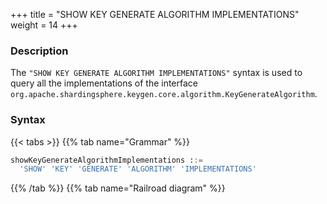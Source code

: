 +++
title = "SHOW KEY GENERATE ALGORITHM IMPLEMENTATIONS"
weight = 14
+++

### Description

The `"SHOW KEY GENERATE ALGORITHM IMPLEMENTATIONS"` syntax is used to query all the implementations of the interface `org.apache.shardingsphere.keygen.core.algorithm.KeyGenerateAlgorithm`.

### Syntax

{{< tabs >}}
{{% tab name="Grammar" %}}
```sql
showKeyGenerateAlgorithmImplementations ::=
  'SHOW' 'KEY' 'GENERATE' 'ALGORITHM' 'IMPLEMENTATIONS'
```
{{% /tab %}}
{{% tab name="Railroad diagram" %}}
<iframe frameborder="0" name="diagram" id="diagram" width="100%" height="100%"></iframe>
{{% /tab %}}
{{< /tabs >}}

### Return Value Description

| Columns     | Description                           |
|-------------|---------------------------------------|
| name        | class name of the implementation      |
| type        | type of the implementation            |
| class_path  | full class name of the implementation |

### Example

- Query all the implementations for `org.apache.shardingsphere.keygen.core.algorithm.KeyGenerateAlgorithm` interface

```sql
SHOW KEY GENERATE ALGORITHM IMPLEMENTATIONS
```

```sql
SHOW KEY GENERATE ALGORITHM IMPLEMENTATIONS;
+-------------------------------+-----------+------------------------------------------------------------------------------------+
| name                          | type      | class_path                                                                         |
+-------------------------------+-----------+------------------------------------------------------------------------------------+
| UUIDKeyGenerateAlgorithm      | UUID      | org.apache.shardingsphere.keygen.uuid.algorithm.UUIDKeyGenerateAlgorithm           |
| SnowflakeKeyGenerateAlgorithm | SNOWFLAKE | org.apache.shardingsphere.keygen.snowflake.algorithm.SnowflakeKeyGenerateAlgorithm |
+-------------------------------+-----------+------------------------------------------------------------------------------------+
2 rows in set (0.05 sec)
```

### Reserved word

`SHOW`、`KEY`、`GENERATE`、`ALGORITHM`、`IMPLEMENTATIONS`

### Related links

- [Reserved word](/en/user-manual/shardingsphere-proxy/distsql/syntax/reserved-word/)
